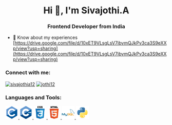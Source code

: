 <h1 align="center">Hi 👋, I'm Sivajothi.A</h1>
<h3 align="center">Frontend Developer from India</h3>

- 📄 Know about my experiences [https://drive.google.com/file/d/10xET9VLsgLsV7ibvmQJkPv3ca3S9eXXp/view?usp=sharing](https://drive.google.com/file/d/10xET9VLsgLsV7ibvmQJkPv3ca3S9eXXp/view?usp=sharing)

<h3 align="left">Connect with me:</h3>
<p align="left">
<a href="https://linkedin.com/in/sivajothia12" target="blank"><img align="center" src="https://raw.githubusercontent.com/rahuldkjain/github-profile-readme-generator/master/src/images/icons/Social/linked-in-alt.svg" alt="sivajothia12" height="30" width="40" /></a>
<a href="https://www.codechef.com/users/jothi12" target="blank"><img align="center" src="https://cdn.jsdelivr.net/npm/simple-icons@3.1.0/icons/codechef.svg" alt="jothi12" height="30" width="40" /></a>
</p>

<h3 align="left">Languages and Tools:</h3>
<p align="left"> <a href="https://www.cprogramming.com/" target="_blank" rel="noreferrer"> <img src="https://raw.githubusercontent.com/devicons/devicon/master/icons/c/c-original.svg" alt="c" width="40" height="40"/> </a> <a href="https://www.w3schools.com/cpp/" target="_blank" rel="noreferrer"> <img src="https://raw.githubusercontent.com/devicons/devicon/master/icons/cplusplus/cplusplus-original.svg" alt="cplusplus" width="40" height="40"/> </a> <a href="https://www.w3schools.com/css/" target="_blank" rel="noreferrer"> <img src="https://raw.githubusercontent.com/devicons/devicon/master/icons/css3/css3-original-wordmark.svg" alt="css3" width="40" height="40"/> </a> <a href="https://www.w3.org/html/" target="_blank" rel="noreferrer"> <img src="https://raw.githubusercontent.com/devicons/devicon/master/icons/html5/html5-original-wordmark.svg" alt="html5" width="40" height="40"/> </a> <a href="https://www.mysql.com/" target="_blank" rel="noreferrer"> <img src="https://raw.githubusercontent.com/devicons/devicon/master/icons/mysql/mysql-original-wordmark.svg" alt="mysql" width="40" height="40"/> </a> <a href="https://www.python.org" target="_blank" rel="noreferrer"> <img src="https://raw.githubusercontent.com/devicons/devicon/master/icons/python/python-original.svg" alt="python" width="40" height="40"/> </a> </p>
